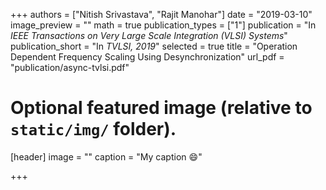 +++
authors = ["Nitish Srivastava", "Rajit Manohar"]
date = "2019-03-10"
image_preview = ""
math = true
publication_types = ["1"]
publication = "In *IEEE Transactions on Very Large Scale Integration (VLSI) Systems*"
publication_short = "In *TVLSI, 2019*"
selected = true
title = "Operation Dependent Frequency Scaling Using Desynchronization"
url_pdf = "publication/async-tvlsi.pdf"

# Optional featured image (relative to `static/img/` folder).
[header]
image = ""
caption = "My caption :smile:"

+++

